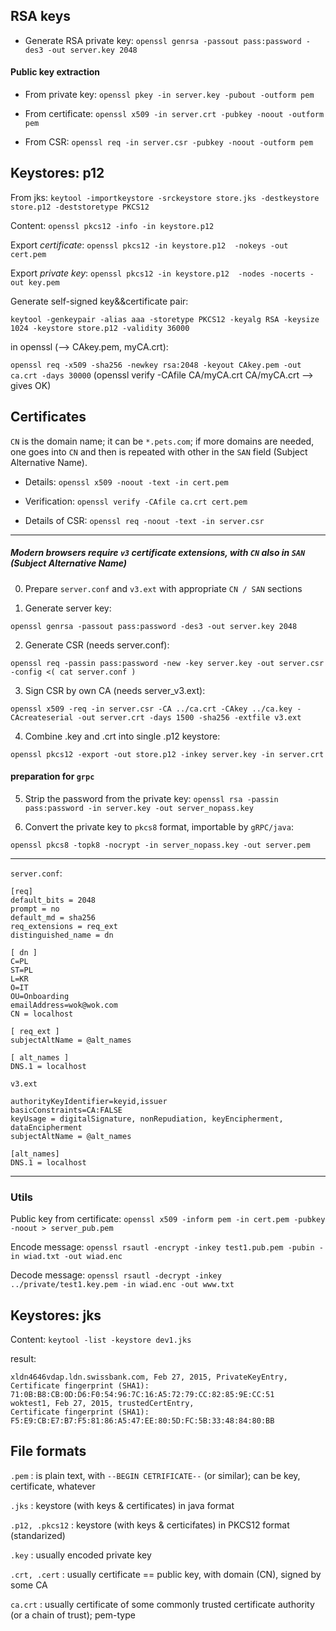 ## RSA keys

* Generate RSA private key:
`openssl genrsa -passout pass:password -des3 -out server.key 2048`

#### Public key extraction

* From private key: `openssl pkey -in server.key -pubout -outform pem`

* From certificate: `openssl x509 -in server.crt -pubkey -noout -outform pem`

* From CSR: `openssl req -in server.csr -pubkey -noout -outform pem`



## Keystores: p12

From jks: `keytool -importkeystore -srckeystore store.jks -destkeystore store.p12
-deststoretype PKCS12`



Content: `openssl pkcs12 -info -in keystore.p12`


Export _certificate_:
`openssl pkcs12 -in keystore.p12  -nokeys -out cert.pem`

Export  _private key_:
`openssl pkcs12 -in keystore.p12  -nodes -nocerts -out key.pem`


Generate self-signed key&&certificate pair:

`keytool -genkeypair -alias aaa -storetype PKCS12 -keyalg RSA -keysize 1024 -keystore store.p12 -validity 36000`

in openssl (--> CAkey.pem, myCA.crt):

`openssl req -x509 -sha256 -newkey rsa:2048 -keyout CAkey.pem -out ca.crt -days 30000`
(openssl verify -CAfile CA/myCA.crt CA/myCA.crt  --> gives OK)





## Certificates
`CN` is the domain name; it can be `*.pets.com`; if more domains are needed,
one goes into `CN` and then is repeated with other in the `SAN` field (Subject
Alternative Name).

* Details: `openssl x509 -noout -text -in cert.pem`

* Verification: `openssl verify -CAfile ca.crt cert.pem`

* Details of CSR: `openssl req -noout -text -in server.csr`


-----------
##### Modern browsers require `v3` certificate extensions, with `CN` also in `SAN` (Subject Alternative Name)

0. Prepare `server.conf` and `v3.ext` with appropriate `CN / SAN` sections

1. Generate server key:

`openssl genrsa -passout pass:password -des3 -out server.key 2048`

2. Generate CSR (needs server.conf):

`openssl req -passin pass:password -new -key server.key -out server.csr -config <( cat server.conf )`

3. Sign CSR by own CA (needs server_v3.ext):

`openssl x509 -req -in server.csr -CA ../ca.crt -CAkey ../ca.key -CAcreateserial -out server.crt -days 1500 -sha256 -extfile v3.ext`

4. Combine .key and .crt into single .p12 keystore:

`openssl pkcs12 -export -out store.p12 -inkey server.key -in server.crt`

#### preparation for `grpc`
5. Strip the password from the private key:
`openssl rsa -passin pass:password -in server.key -out server_nopass.key`

6. Convert the private key to `pkcs8` format, importable by `gRPC/java`:

`openssl pkcs8 -topk8 -nocrypt -in server_nopass.key -out server.pem`

---

`server.conf`:

```
[req]
default_bits = 2048
prompt = no
default_md = sha256
req_extensions = req_ext
distinguished_name = dn

[ dn ]
C=PL
ST=PL
L=KR
O=IT
OU=Onboarding
emailAddress=wok@wok.com
CN = localhost

[ req_ext ]
subjectAltName = @alt_names

[ alt_names ]
DNS.1 = localhost
```

`v3.ext`

```
authorityKeyIdentifier=keyid,issuer
basicConstraints=CA:FALSE
keyUsage = digitalSignature, nonRepudiation, keyEncipherment, dataEncipherment
subjectAltName = @alt_names

[alt_names]
DNS.1 = localhost
```


---
### Utils
Public key from certificate: `openssl x509 -inform pem -in cert.pem -pubkey -noout > server_pub.pem`

Encode message: `openssl rsautl -encrypt -inkey test1.pub.pem -pubin -in wiad.txt -out wiad.enc`

Decode message: `openssl rsautl -decrypt -inkey ../private/test1.key.pem -in wiad.enc -out www.txt`

## Keystores: jks

Content: `keytool -list -keystore dev1.jks`

result:

```
xldn4646vdap.ldn.swissbank.com, Feb 27, 2015, PrivateKeyEntry,
Certificate fingerprint (SHA1): 71:0B:B8:CB:0D:D6:F0:54:96:7C:16:A5:72:79:CC:82:85:9E:CC:51
woktest1, Feb 27, 2015, trustedCertEntry,
Certificate fingerprint (SHA1): F5:E9:CB:E7:B7:F5:81:86:A5:47:EE:80:5D:FC:5B:33:48:84:80:BB

```

## File formats



`.pem` : is plain text, with `--BEGIN CETRIFICATE--` (or similar); can be key, certificate, whatever

`.jks` : keystore (with keys & certificates) in java format

`.p12, .pkcs12` : keystore (with keys & certicifates) in PKCS12 format (standarized)

`.key` : usually encoded private key

`.crt, .cert` : usually certificate == public key, with domain (CN), signed by some CA

`ca.crt` : usually certificate of some commonly trusted certificate authority (or a chain of trust); pem-type
